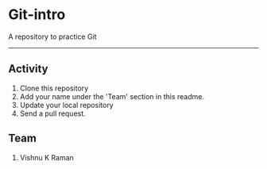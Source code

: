 # Git-intro
A repository to practice Git

---

## Activity

1. Clone this repository
2. Add your name under the 'Team' section in this readme.
3. Update your local repository
4. Send a pull request.

## Team

1. Vishnu K Raman
